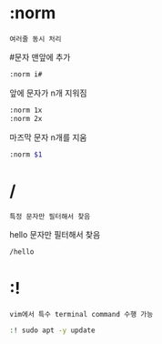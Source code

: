 # :norm

    여러줄 동시 처리

#문자 맨앞에 추가
```bash
:norm i#
```

앞에 문자가 n개 지워짐
```bash
:norm 1x
:norm 2x 
```

마즈막 문자 n개를 지움

```bash
:norm $1
```

# /

    특정 문자만 필터해서 찾음

hello 문자만 필터해서 찾음
```bash
/hello
```

# :!

    vim에서 특수 terminal command 수행 가능

```bash
:! sudo apt -y update 
```
